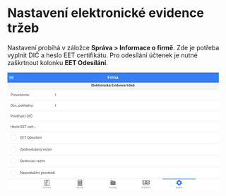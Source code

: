 # Nastavení elektronické evidence tržeb

Nastavení probíhá v záložce **Správa > Informace o firmě**. Zde je potřeba vyplnit DIČ a heslo EET certifikátu. Pro odesílání účtenek je nutné zaškrtnout kolonku **EET Odesílání**.

![](img/companyEET.png)
